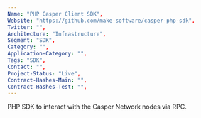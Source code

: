 ```yaml
---
Name: "PHP Casper Client SDK",
Website: "https://github.com/make-software/casper-php-sdk",
Twitter: "",
Architecture: "Infrastructure",
Segment: "SDK",
Category: "",
Application-Category: "",
Tags: "SDK",
Contact: "",
Project-Status: "Live",
Contract-Hashes-Main: "",
Contract-Hashes-Test: "",
---
```

<!--lang:en--> 
PHP SDK to interact with the Casper Network nodes via RPC. 

<!--lang:es--] 

<!--lang:de--] 

<!--lang:fr--] 

<!--lang:pl--] 

<!--lang:uk--] 

[!--lang:*-->  
